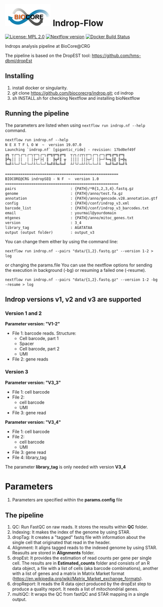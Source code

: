 # ![indrop](https://github.com/CRG-CNAG/BioCoreMiscOpen/blob/master/logo/biocore-logo_small.png) Indrop-Flow 

[![License: MPL 2.0](https://img.shields.io/badge/License-MPL%202.0-brightgreen.svg)](https://opensource.org/licenses/MPL-2.0)
[![Nextflow version](https://img.shields.io/badge/nextflow-%E2%89%A50.31.0-brightgreen.svg)](https://www.nextflow.io/)
[![Docker Build Status](https://img.shields.io/docker/automated/biocorecrg/indrops.svg)](https://cloud.docker.com/u/biocorecrg/repository/docker/biocorecrg/indrops/builds)


Indrops analysis pipeline at BioCore@CRG

The pipeline is based on the DropEST tool:
https://github.com/hms-dbmi/dropEst


## Installing
1. install docker or singularity.
1. git clone https://github.com/biocorecrg/indrop.git; cd indrop
1. sh INSTALL.sh for checking Nextflow and installing bioNextflow

## Running the pipeline
The parameters are listed when using ```nextflow run indrop.nf --help``` command.

```
nextflow run indrop.nf --help
N E X T F L O W  ~  version 19.07.0
Launching `indrop.nf` [gigantic_ride] - revision: 17bd0ef49f
╔╗ ┬┌─┐┌─┐┌─┐┬─┐┌─┐╔═╗╦═╗╔═╗  ┬┌┐┌┌┬┐┬─┐┌─┐┌─┐╔═╗╔═╗╔═╗ 
╠╩╗││ ││  │ │├┬┘├┤ ║  ╠╦╝║ ╦  ││││ ││├┬┘│ │├─┘╚═╗║╣ ║═╬╗
╚═╝┴└─┘└─┘└─┘┴└─└─┘╚═╝╩╚═╚═╝  ┴┘└┘─┴┘┴└─└─┘┴  ╚═╝╚═╝╚═╝╚
                                                                                       
====================================================
BIOCORE@CRG indropSEQ - N F  ~  version 1.0
====================================================
pairs                         : {PATH}/*R{1,2,3,4}.fastq.gz
genome                        : {PATH}/anno/test.fa.gz
annotation                    : {PATH}/anno/gencode.v28.annotation.gtf
config                        : {PATH}/conf/indrop_v3.xml
barcode_list                  : {PATH}/conf/indrop_v3_barcodes.txt
email                         : yourmail@yourdomain
mtgenes                       : {PATH}/anno/mitoc_genes.txt
version                       : 3_4
library_tag                   : AGATATAA
output (output folder)        : output_v3
```

You can change them either by using the command line:
```
nextflow run indrop.nf --pairs "data/{1,2}.fastq.gz" --version 1-2 > log
```
or changing the params.file
You can use the nextflow options for sending the execution in background (-bg) or resuming a failed one (-resume).

```
nextflow run indrop.nf --pairs "data/{1,2}.fastq.gz" --version 1-2 -bg -resume > log
```


## Indrop versions v1, v2 and v3 are supported
### Version 1 and 2
**Parameter version: "V1-2"**
* File 1: barcode reads. Structure:
  * Cell barcode, part 1
  * Spacer
  * Cell barcode, part 2
  * UMI
* File 2: gene reads

### Version 3
**Parameter version: "V3_3"**
* File 1: cell barcode
* File 2: 
  * cell barcode 
  * UMI 
* File 3: gene read

**Parameter version: "V3_4"**
* File 1: cell barcode
* File 2: 
  * cell barcode 
  * UMI 
* File 3: gene read
* File 4: library_tag

The parameter **library_tag** is only needed with version **V3_4**


# Parameters
1. Parameters are specified within the **params.config** file

## The pipeline
1. QC: Run FastQC on raw reads. It stores the results within **QC** folder.
1. Indexing: It makes the index of the genome by using STAR.
1. dropTag: It creates a "tagged" fastq file with information about the single cell that originated that read in the header. 
1. Alignment: It aligns tagged reads to the indexed genome by using STAR. Reasults are stored in **Alignments** folder.
1. dropEst: It provides the estimation of read counts per gene per single cell. The results are in **Estimated_counts** folder and consists of an R data object, a file with a list of cells (aka barcode combinations), another with a list of genes and a matrix in Matrix Market format (https://en.wikipedia.org/wiki/Matrix_Market_exchange_formats).
1. dropReport: It reads the R data oject produced by the dropEst step to produce a quality report. It needs a list of mitochondrial genes. 
1. multiQC: It wraps the QC from fastQC and STAR mapping in a single output. 

